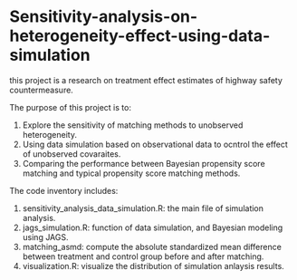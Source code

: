 # Sensitivity-analysis-on-heterogeneity-effect-using-data-simulation

this project is a research on treatment effect estimates of highway safety countermeasure.

The purpose of this project is to:
1. Explore the sensitivity of matching methods to unobserved heterogeneity.
2. Using data simulation based on observational data to ocntrol the effect of unobserved covaraites.
3. Comparing the performance between Bayesian propensity score matching and typical propensity score matching methods.
 
The code inventory includes: 
1. sensitivity_analysis_data_simulation.R: the main file of simulation analysis.
2. jags_simulation.R: function of data simulation, and Bayesian modeling using JAGS.
3. matching_asmd: compute the absolute standardized mean difference between treatment and control group before and after matching.
4. visualization.R: visualize the distribution of simulation anlaysis results.
